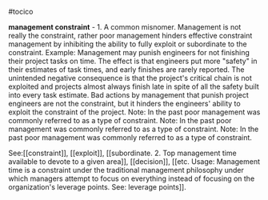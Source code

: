#tocico

<b>management constraint</b> -   1. A common misnomer. Management is not really the constraint, rather poor management hinders effective constraint management by inhibiting the ability to fully exploit or subordinate to the constraint. 
Example: Management may punish engineers for not finishing their project tasks on time. The effect is that engineers put more "safety" in their estimates of task times, and early finishes are rarely reported. The unintended negative consequence is that the project's critical chain is not exploited and projects almost always finish late in spite of all the safety built into every task estimate. Bad actions by management that punish project engineers are not the constraint, but it hinders the engineers' ability to exploit the constraint of the project. Note: In the past poor management was commonly referred to as a type of constraint. Note: In the past poor management was commonly referred to as a type of constraint. Note: In the past poor management was commonly referred to as a type of constraint. 



See:[[constraint]], [[exploit]], [[subordinate.  2. Top management time available to devote to a given area]], [[decision]], [[etc. Usage:  Management time is a constraint under the traditional management philosophy under which managers attempt to focus on everything instead of focusing on the organization's leverage points. See: leverage points]].

